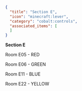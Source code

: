 ```json
{
  "title": "Section E",
  "icon": "minecraft:lever",
  "category": "cobalt:controls",
  "associated_items": [
  ]
}
```

**Section E**

Room E05 - RED

Room E06 - GREEN

Room E11 - BLUE

Room E22 - YELLOW
